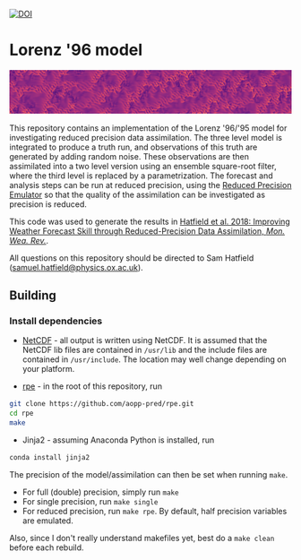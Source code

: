 [![DOI](https://zenodo.org/badge/47407916.svg)](https://zenodo.org/badge/latestdoi/47407916)


Lorenz '96 model
================

![Lorenz '96 model](lorenz96.png)

This repository contains an implementation of the Lorenz '96/'95 model for investigating reduced precision data assimilation. The three level model is integrated to produce a truth run, and observations of this truth are generated by adding random noise. These observations are then assimilated into a two level version using an ensemble square-root filter, where the third level is replaced by a parametrization. The forecast and analysis steps can be run at reduced precision, using the [Reduced Precision Emulator](https://github.com/aopp-pred/rpe) so that the quality of the assimilation can be investigated as precision is reduced.

This code was used to generate the results in [Hatfield et al. 2018: Improving Weather Forecast Skill through Reduced-Precision Data Assimilation, _Mon. Wea. Rev._](https://journals.ametsoc.org/doi/10.1175/MWR-D-17-0132.1).

All questions on this repository should be directed to Sam Hatfield (samuel.hatfield@physics.ox.ac.uk).

## Building

### Install dependencies
- [NetCDF](https://www.unidata.ucar.edu/software/netcdf/) - all output is written using NetCDF. It is assumed that the NetCDF lib files are contained in `/usr/lib` and the include files are contained in `/usr/include`. The location may well change depending on your platform.

- [rpe](https://github.com/aopp-pred/rpe) - in the root of this repository, run

```bash
git clone https://github.com/aopp-pred/rpe.git
cd rpe
make
```

- Jinja2 - assuming Anaconda Python is installed, run

```bash
conda install jinja2
```

The precision of the model/assimilation can then be set when running `make`.
- For full (double) precision, simply run `make`
- For single precision, run `make single`
- For reduced precision, run `make rpe`. By default, half precision variables are emulated.

Also, since I don't really understand makefiles yet, best do a `make clean` before each rebuild.
